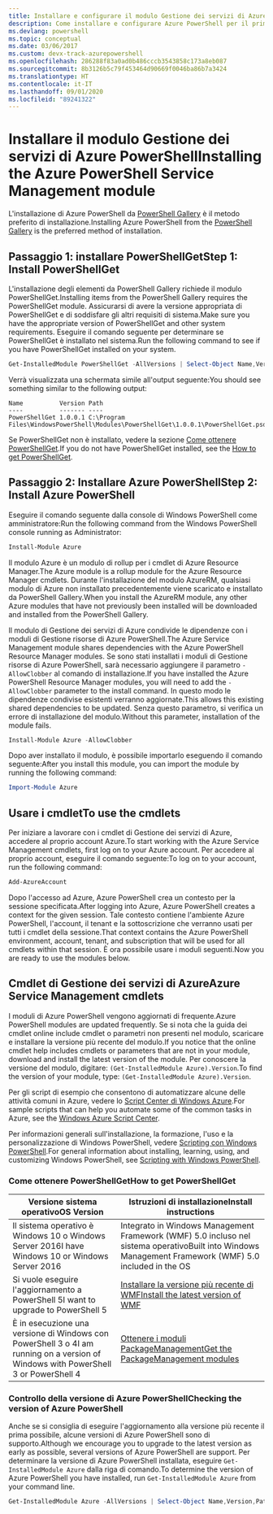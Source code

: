 ```yaml
---
title: Installare e configurare il modulo Gestione dei servizi di Azure PowerShell | Documenti di Microsoft
description: Come installare e configurare Azure PowerShell per il primo uso.
ms.devlang: powershell
ms.topic: conceptual
ms.date: 03/06/2017
ms.custom: devx-track-azurepowershell
ms.openlocfilehash: 286288f83a0ad0b486cccb3543858c173a8eb087
ms.sourcegitcommit: 8b3126b5c79f453464d90669f0046ba86b7a3424
ms.translationtype: HT
ms.contentlocale: it-IT
ms.lasthandoff: 09/01/2020
ms.locfileid: "89241322"
---
```

# <a name="installing-the-azure-powershell-service-management-module"></a><span data-ttu-id="7a4ec-103">Installare il modulo Gestione dei servizi di Azure PowerShell</span><span class="sxs-lookup"><span data-stu-id="7a4ec-103">Installing the Azure PowerShell Service Management module</span></span>

<span data-ttu-id="7a4ec-104">L'installazione di Azure PowerShell da [PowerShell Gallery](https://www.powershellgallery.com/) è il metodo preferito di installazione.</span><span class="sxs-lookup"><span data-stu-id="7a4ec-104">Installing Azure PowerShell from the [PowerShell Gallery](https://www.powershellgallery.com/) is the preferred method of installation.</span></span>

## <a name="step-1-install-powershellget"></a><span data-ttu-id="7a4ec-105">Passaggio 1: installare PowerShellGet</span><span class="sxs-lookup"><span data-stu-id="7a4ec-105">Step 1: Install PowerShellGet</span></span>

<span data-ttu-id="7a4ec-106">L'installazione degli elementi da PowerShell Gallery richiede il modulo PowerShellGet.</span><span class="sxs-lookup"><span data-stu-id="7a4ec-106">Installing items from the PowerShell Gallery requires the PowerShellGet module.</span></span> <span data-ttu-id="7a4ec-107">Assicurarsi di avere la versione appropriata di PowerShellGet e di soddisfare gli altri requisiti di sistema.</span><span class="sxs-lookup"><span data-stu-id="7a4ec-107">Make sure you have the appropriate version of PowerShellGet and other system requirements.</span></span> <span data-ttu-id="7a4ec-108">Eseguire il comando seguente per determinare se PowerShellGet è installato nel sistema.</span><span class="sxs-lookup"><span data-stu-id="7a4ec-108">Run the following command to see if you have PowerShellGet installed on your system.</span></span>

```powershell
Get-InstalledModule PowerShellGet -AllVersions | Select-Object Name,Version,Path
```

<span data-ttu-id="7a4ec-109">Verrà visualizzata una schermata simile all'output seguente:</span><span class="sxs-lookup"><span data-stu-id="7a4ec-109">You should see something similar to the following output:</span></span>

```output
Name          Version Path
----          ------- ----
PowerShellGet 1.0.0.1 C:\Program Files\WindowsPowerShell\Modules\PowerShellGet\1.0.0.1\PowerShellGet.psd1
```

<span data-ttu-id="7a4ec-110">Se PowerShellGet non è installato, vedere la sezione [Come ottenere PowerShellGet](#how-to-get-powershellget).</span><span class="sxs-lookup"><span data-stu-id="7a4ec-110">If you do not have PowerShellGet installed, see the [How to get PowerShellGet](#how-to-get-powershellget).</span></span>

## <a name="step-2-install-azure-powershell"></a><span data-ttu-id="7a4ec-111">Passaggio 2: Installare Azure PowerShell</span><span class="sxs-lookup"><span data-stu-id="7a4ec-111">Step 2: Install Azure PowerShell</span></span>

<span data-ttu-id="7a4ec-112">Eseguire il comando seguente dalla console di Windows PowerShell come amministratore:</span><span class="sxs-lookup"><span data-stu-id="7a4ec-112">Run the following command from the Windows PowerShell console running as Administrator:</span></span>

```powershell
Install-Module Azure
```

<span data-ttu-id="7a4ec-113">Il modulo Azure è un modulo di rollup per i cmdlet di Azure Resource Manager.</span><span class="sxs-lookup"><span data-stu-id="7a4ec-113">The Azure module is a rollup module for the Azure Resource Manager cmdlets.</span></span> <span data-ttu-id="7a4ec-114">Durante l'installazione del modulo AzureRM, qualsiasi modulo di Azure non installato precedentemente viene scaricato e installato da PowerShell Gallery.</span><span class="sxs-lookup"><span data-stu-id="7a4ec-114">When you install the AzureRM module, any other Azure modules that have not previously been installed will be downloaded and installed from the PowerShell Gallery.</span></span>

<span data-ttu-id="7a4ec-115">Il modulo di Gestione dei servizi di Azure condivide le dipendenze con i moduli di Gestione risorse di Azure PowerShell.</span><span class="sxs-lookup"><span data-stu-id="7a4ec-115">The Azure Service Management module shares dependencies with the Azure PowerShell Resource Manager modules.</span></span> <span data-ttu-id="7a4ec-116">Se sono stati installati i moduli di Gestione risorse di Azure PowerShell, sarà necessario aggiungere il parametro `-AllowClobber` al comando di installazione.</span><span class="sxs-lookup"><span data-stu-id="7a4ec-116">If you have installed the Azure PowerShell Resource Manager modules, you will need to add the `-AllowClobber` parameter to the install command.</span></span> <span data-ttu-id="7a4ec-117">In questo modo le dipendenze condivise esistenti verranno aggiornate.</span><span class="sxs-lookup"><span data-stu-id="7a4ec-117">This allows this existing shared dependencies to be updated.</span></span> <span data-ttu-id="7a4ec-118">Senza questo parametro, si verifica un errore di installazione del modulo.</span><span class="sxs-lookup"><span data-stu-id="7a4ec-118">Without this parameter, installation of the module fails.</span></span>

```powershell
Install-Module Azure -AllowClobber
```

<span data-ttu-id="7a4ec-119">Dopo aver installato il modulo, è possibile importarlo eseguendo il comando seguente:</span><span class="sxs-lookup"><span data-stu-id="7a4ec-119">After you install this module, you can import the module by running the following command:</span></span>

```powershell
Import-Module Azure
```

## <a name="to-use-the-cmdlets"></a><span data-ttu-id="7a4ec-120">Usare i cmdlet</span><span class="sxs-lookup"><span data-stu-id="7a4ec-120">To use the cmdlets</span></span>

<span data-ttu-id="7a4ec-121">Per iniziare a lavorare con i cmdlet di Gestione dei servizi di Azure, accedere al proprio account Azure.</span><span class="sxs-lookup"><span data-stu-id="7a4ec-121">To start working with the Azure Service Management cmdlets, first log on to your Azure account.</span></span> <span data-ttu-id="7a4ec-122">Per accedere al proprio account, eseguire il comando seguente:</span><span class="sxs-lookup"><span data-stu-id="7a4ec-122">To log on to your account, run the following command:</span></span>

```powershell
Add-AzureAccount
```

<span data-ttu-id="7a4ec-123">Dopo l'accesso ad Azure, Azure PowerShell crea un contesto per la sessione specificata.</span><span class="sxs-lookup"><span data-stu-id="7a4ec-123">After logging into Azure, Azure PowerShell creates a context for the given session.</span></span> <span data-ttu-id="7a4ec-124">Tale contesto contiene l'ambiente Azure PowerShell, l'account, il tenant e la sottoscrizione che verranno usati per tutti i cmdlet della sessione.</span><span class="sxs-lookup"><span data-stu-id="7a4ec-124">That context contains the Azure PowerShell environment, account, tenant, and subscription that will be used for all cmdlets within that session.</span></span> <span data-ttu-id="7a4ec-125">È ora possibile usare i moduli seguenti.</span><span class="sxs-lookup"><span data-stu-id="7a4ec-125">Now you are ready to use the modules below.</span></span>

## <a name="azure-service-management-cmdlets"></a><span data-ttu-id="7a4ec-126">Cmdlet di Gestione dei servizi di Azure</span><span class="sxs-lookup"><span data-stu-id="7a4ec-126">Azure Service Management cmdlets</span></span>

<span data-ttu-id="7a4ec-127">I moduli di Azure PowerShell vengono aggiornati di frequente.</span><span class="sxs-lookup"><span data-stu-id="7a4ec-127">Azure PowerShell modules are updated frequently.</span></span> <span data-ttu-id="7a4ec-128">Se si nota che la guida dei cmdlet online include cmdlet o parametri non presenti nel modulo, scaricare e installare la versione più recente del modulo.</span><span class="sxs-lookup"><span data-stu-id="7a4ec-128">If you notice that the online cmdlet help includes cmdlets or parameters that are not in your module, download and install the latest version of the module.</span></span> <span data-ttu-id="7a4ec-129">Per conoscere la versione del modulo, digitare: `(Get-InstalledModule Azure).Version`.</span><span class="sxs-lookup"><span data-stu-id="7a4ec-129">To find the version of your module, type: `(Get-InstalledModule Azure).Version`.</span></span>

<span data-ttu-id="7a4ec-130">Per gli script di esempio che consentono di automatizzare alcune delle attività comuni in Azure, vedere lo [Script Center di Windows Azure](http://www.windowsazure.com/documentation/scripts/).</span><span class="sxs-lookup"><span data-stu-id="7a4ec-130">For sample scripts that can help you automate some of the common tasks in Azure, see the [Windows Azure Script Center](http://www.windowsazure.com/documentation/scripts/).</span></span>

<span data-ttu-id="7a4ec-131">Per informazioni generali sull'installazione, la formazione, l'uso e la personalizzazione di Windows PowerShell, vedere [Scripting con Windows PowerShell](https://go.microsoft.com/fwlink/p/?linkid=320210).</span><span class="sxs-lookup"><span data-stu-id="7a4ec-131">For general information about installing, learning, using, and customizing Windows PowerShell, see [Scripting with Windows PowerShell](https://go.microsoft.com/fwlink/p/?linkid=320210).</span></span>

### <a name="how-to-get-powershellget"></a><span data-ttu-id="7a4ec-132">Come ottenere PowerShellGet</span><span class="sxs-lookup"><span data-stu-id="7a4ec-132">How to get PowerShellGet</span></span>

|<span data-ttu-id="7a4ec-133">Versione sistema operativo</span><span class="sxs-lookup"><span data-stu-id="7a4ec-133">OS Version</span></span>|<span data-ttu-id="7a4ec-134">Istruzioni di installazione</span><span class="sxs-lookup"><span data-stu-id="7a4ec-134">Install instructions</span></span>|
|---|---|
|<span data-ttu-id="7a4ec-135">Il sistema operativo è Windows 10 o Windows Server 2016</span><span class="sxs-lookup"><span data-stu-id="7a4ec-135">I have Windows 10 or Windows Server 2016</span></span>|<span data-ttu-id="7a4ec-136">Integrato in Windows Management Framework (WMF) 5.0 incluso nel sistema operativo</span><span class="sxs-lookup"><span data-stu-id="7a4ec-136">Built into Windows Management Framework (WMF) 5.0 included in the OS</span></span>|
|<span data-ttu-id="7a4ec-137">Si vuole eseguire l'aggiornamento a PowerShell 5</span><span class="sxs-lookup"><span data-stu-id="7a4ec-137">I want to upgrade to PowerShell 5</span></span>|[<span data-ttu-id="7a4ec-138">Installare la versione più recente di WMF</span><span class="sxs-lookup"><span data-stu-id="7a4ec-138">Install the latest version of WMF</span></span>](https://www.microsoft.com/download/details.aspx?id=54616)|
|<span data-ttu-id="7a4ec-139">È in esecuzione una versione di Windows con PowerShell 3 o 4</span><span class="sxs-lookup"><span data-stu-id="7a4ec-139">I am running on a version of Windows with PowerShell 3 or PowerShell 4</span></span>|[<span data-ttu-id="7a4ec-140">Ottenere i moduli PackageManagement</span><span class="sxs-lookup"><span data-stu-id="7a4ec-140">Get the PackageManagement modules</span></span>](https://go.microsoft.com/fwlink/?LinkID=746217)|

<div id="helpmechoose"/>

### <a name="checking-the-version-of-azure-powershell"></a><span data-ttu-id="7a4ec-141">Controllo della versione di Azure PowerShell</span><span class="sxs-lookup"><span data-stu-id="7a4ec-141">Checking the version of Azure PowerShell</span></span>

<span data-ttu-id="7a4ec-142">Anche se si consiglia di eseguire l'aggiornamento alla versione più recente il prima possibile, alcune versioni di Azure PowerShell sono di supporto.</span><span class="sxs-lookup"><span data-stu-id="7a4ec-142">Although we encourage you to upgrade to the latest version as early as possible, several versions of Azure PowerShell are support.</span></span> <span data-ttu-id="7a4ec-143">Per determinare la versione di Azure PowerShell installata, eseguire `Get-InstalledModule Azure` dalla riga di comando.</span><span class="sxs-lookup"><span data-stu-id="7a4ec-143">To determine the version of Azure PowerShell you have installed, run `Get-InstalledModule Azure` from your command line.</span></span>

```powershell
Get-InstalledModule Azure -AllVersions | Select-Object Name,Version,Path
```
